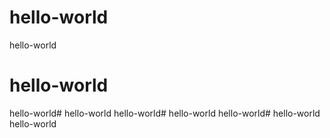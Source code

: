 # hello-world
hello-world
# hello-world
hello-world# hello-world
hello-world# hello-world
hello-world# hello-world
hello-world
